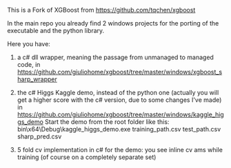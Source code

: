 This is a Fork of XGBoost from https://github.com/tqchen/xgboost

In the main repo you already find 2 windows projects for the porting of the executable and the python library.

Here you have:

  1) a c# dll wrapper, meaning the passage from unmanaged to managed code, in https://github.com/giuliohome/xgboost/tree/master/windows/xgboost_sharp_wrapper
  
  2) the c# Higgs Kaggle demo, instead of the python one (actually you will get a higher score with the c# version, due to some changes I've made) in https://github.com/giuliohome/xgboost/tree/master/windows/kaggle_higgs_demo
  Start the demo from the root folder like this: 
  bin\x64\Debug\kaggle_higgs_demo.exe training_path.csv test_path.csv sharp_pred.csv
  
  3) 5 fold cv implementation in c# for the demo: you see inline cv ams while training (of course on a completely separate set)
